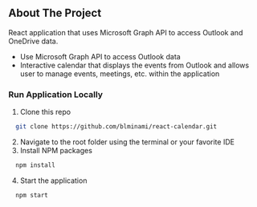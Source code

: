 ## About The Project

React application that uses Microsoft Graph API to access Outlook and OneDrive data.

- Use Microsoft Graph API to access Outlook data
- Interactive calendar that displays the events from Outlook and allows user to manage events, meetings, etc. within the application

### Run Application Locally

1. Clone this repo

```sh
  git clone https://github.com/blminami/react-calendar.git
```

2. Navigate to the root folder using the terminal or your favorite IDE
3. Install NPM packages

```sh
  npm install
```

4. Start the application

```sh
  npm start
```

